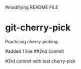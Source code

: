 #modifying README FILE
# git-cherry-pick
Practicing cherry-picking

#added 1 line
##2nd commit




#3rd commit with test cherry-pick
